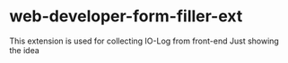 web-developer-form-filler-ext
=============================

This extension is used for collecting IO-Log from front-end
Just showing the idea

